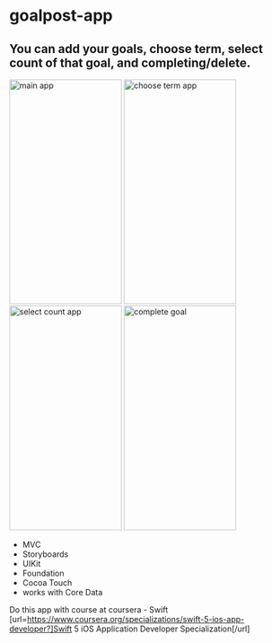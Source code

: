 # goalpost-app

## You can add your goals, choose term, select count of that goal, and completing/delete.

<img src="https://github.com/kgbshka/goalpost-app/raw/main/images/main.png" alt="main app" width="200" height="400">
<img src="https://github.com/kgbshka/goalpost-app/raw/main/images/term.png" alt="choose term app" width="200" height="400">
<img src="https://github.com/kgbshka/goalpost-app/raw/main/images/count.png" alt="select count app" width="200" height="400">
<img src="https://github.com/kgbshka/goalpost-app/raw/main/images/complete.png" alt="complete goal" width="200" height="400">

- MVC
- Storyboards
- UIKit
- Foundation
- Cocoa Touch
- works with Core Data 

Do this app with course at coursera - Swift [url=https://www.coursera.org/specializations/swift-5-ios-app-developer?]Swift 5 iOS Application Developer Specialization[/url]
